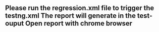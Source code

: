 Please run the regression.xml file to trigger the testng.xml
The report will generate in the test-ouput
Open report with chrome browser
----------------------------------------
